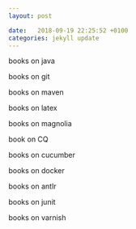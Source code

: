 ```yaml
---
layout: post

date:   2018-09-19 22:25:52 +0100
categories: jekyll update
---
```

books on java

books on git

books on maven

books on latex

books on magnolia

book on CQ

books on cucumber

books on docker

books on antlr

books on junit

books on varnish
